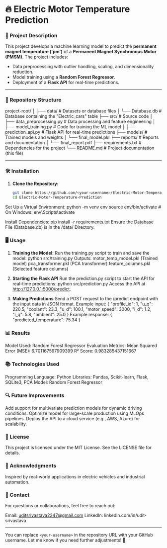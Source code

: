 # 🔥 Electric Motor Temperature Prediction

### 🌟 Project Description
This project develops a machine learning model to predict the **permanent magnet temperature ('pm')** of a **Permanent Magnet Synchronous Motor (PMSM)**. The project includes:
- Data preprocessing with outlier handling, scaling, and dimensionality reduction.
- Model training using a **Random Forest Regressor**.
- Deployment of a **Flask API** for real-time predictions.

---

### 📂 Repository Structure
project-root/ │ ├── data/ # Datasets or database files │ └── Database.db # Database containing the "Electric_cars" table ├── src/ # Source code │ ├── data_preprocessing.py # Data processing and feature engineering │ ├── model_training.py # Code for training the ML model │ ├── prediction_api.py # Flask API for real-time predictions ├── models/ # Trained models and weights │ └── final_model.pkl ├── reports/ # Reports and documentation │ └── final_report.pdf ├── requirements.txt # Dependencies for the project └── README.md # Project documentation (this file)

---

### 🛠️ Installation
1. **Clone the Repository:**
   ```bash
   git clone https://github.com/<your-username>/Electric-Motor-Temperature-Prediction.git
   cd Electric-Motor-Temperature-Prediction
Set Up a Virtual Environment:
    python -m venv env
    source env/bin/activate  # On Windows: env\Scripts\activate

Install Dependencies:
pip install -r requirements.txt
Ensure the Database File (Database.db) is in the /data/ Directory.

### 🖥️ Usage
1. **Training the Model:**
Run the training.py script to train and save the model:
    python src/training.py
Outputs:
    motor_temp_model.pkl (Trained model)
    pca_transformer.pkl (PCA transformer)
    feature_columns.pkl (Selected feature columns)

2. **Starting the Flask API**
Run the prediction.py script to start the API for real-time predictions:
    python src/prediction.py
Access the API at http://127.0.0.1:5000/predict.

3. **Making Predictions**
Send a POST request to the /predict endpoint with the input data in JSON format.
Example input:
    {
    "profile_id": 1,
    "u_q": 220.5,
    "coolant": 23.3,
    "u_d": 100.1,
    "motor_speed": 3000,
    "i_d": 1.2,
    "i_q": 5.8,
    "ambient": 25.0
    }
Example response:
{
  "predicted_temperature": 75.34
}

### 📊 Results
Model Used: Random Forest Regressor
Evaluation Metrics:
Mean Squared Error (MSE): 6.701167597909399
R² Score: 0.983285437151667

### 📚 Technologies Used
Programming Language: Python
Libraries: Pandas, Scikit-learn, Flask, SQLite3, PCA
Model: Random Forest Regressor

### 🔍 Future Improvements
Add support for multivariate prediction models for dynamic driving conditions.
Optimize model for large-scale production using MLOps pipelines.
Deploy the API to a cloud service (e.g., AWS, Azure) for scalability.

### 📝 License
This project is licensed under the MIT License. See the LICENSE file for details.

### 🙌 Acknowledgments
Inspired by real-world applications in electric vehicles and industrial automation.

### 🤝 Contact
For questions or collaborations, feel free to reach out:

Email: uditsrivastava2347@gmail.com
LinkedIn: linkedin.com/in/udit-srivastava


---

You can replace `<your-username>` in the repository URL with your GitHub username. Let me know if you need further adjustments! 🚀
